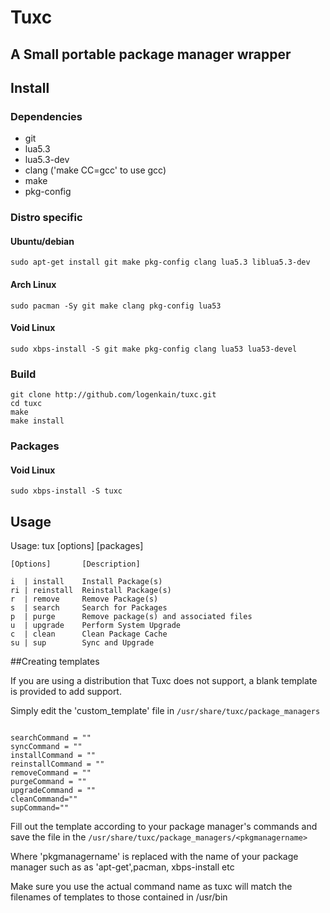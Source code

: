 # Tuxc
## A Small portable package manager wrapper  




  
## Install  
### Dependencies  

* git
* lua5.3
* lua5.3-dev
* clang ('make CC=gcc' to use gcc)
* make
* pkg-config

### Distro specific

#### Ubuntu/debian  

```  
sudo apt-get install git make pkg-config clang lua5.3 liblua5.3-dev  
```  

#### Arch Linux  

```
sudo pacman -Sy git make clang pkg-config lua53  
```  

#### Void Linux  

```  
sudo xbps-install -S git make pkg-config clang lua53 lua53-devel  
```

### Build
```  
git clone http://github.com/logenkain/tuxc.git  
cd tuxc  
make  
make install  
```  

### Packages  

#### Void Linux  

```  
sudo xbps-install -S tuxc  
```  


## Usage  


Usage: tux [options] [packages]

	[Options]       [Description]

	i  | install    Install Package(s)
	ri | reinstall  Reinstall Package(s)
	r  | remove     Remove Package(s)
	s  | search     Search for Packages
	p  | purge      Remove package(s) and associated files
	u  | upgrade    Perform System Upgrade
	c  | clean      Clean Package Cache
	su | sup        Sync and Upgrade  
	
##Creating templates  

If you are using a distribution that Tuxc does not support, a blank template is provided to add support.  

Simply edit the 'custom_template' file in ```/usr/share/tuxc/package_managers```  


```  

searchCommand = ""  
syncCommand = ""  
installCommand = ""  
reinstallCommand = ""  
removeCommand = ""  
purgeCommand = ""  
upgradeCommand = ""  
cleanCommand=""  
supCommand=""
```  

Fill out the template according to your package manager's commands and save the file in the ```/usr/share/tuxc/package_managers/<pkgmanagername>```  

Where 'pkgmanagername' is replaced with the name of your package manager such as as 'apt-get',pacman, xbps-install etc  

Make sure you use the actual command name as tuxc will match the filenames of templates to those contained in /usr/bin